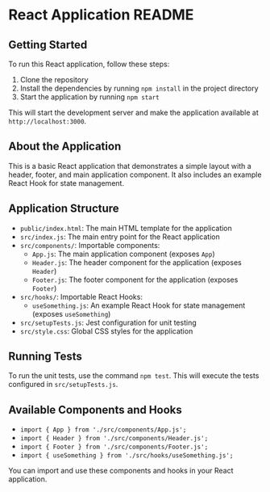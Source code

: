 React Application README
========================

Getting Started
---------------

To run this React application, follow these steps:

1. Clone the repository
2. Install the dependencies by running `npm install` in the project directory
3. Start the application by running `npm start`

This will start the development server and make the application available at `http://localhost:3000`.

About the Application
---------------------

This is a basic React application that demonstrates a simple layout with a header, footer, and main application component. It also includes an example React Hook for state management.

Application Structure
--------------------

* `public/index.html`: The main HTML template for the application
* `src/index.js`: The main entry point for the React application
* `src/components/`: Importable components:
    + `App.js`: The main application component (exposes `App`)
    + `Header.js`: The header component for the application (exposes `Header`)
    + `Footer.js`: The footer component for the application (exposes `Footer`)
* `src/hooks/`: Importable React Hooks:
    + `useSomething.js`: An example React Hook for state management (exposes `useSomething`)
* `src/setupTests.js`: Jest configuration for unit testing
* `src/style.css`: Global CSS styles for the application

Running Tests
-------------

To run the unit tests, use the command `npm test`. This will execute the tests configured in `src/setupTests.js`.

Available Components and Hooks
-----------------------------

* `import { App } from './src/components/App.js';`
* `import { Header } from './src/components/Header.js';`
* `import { Footer } from './src/components/Footer.js';`
* `import { useSomething } from './src/hooks/useSomething.js';`

You can import and use these components and hooks in your React application.